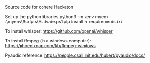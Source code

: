 Source code for cohere Hackaton

Set up the python libraries
python3 -m venv myenv
.\myenv\Scripts\Activate.ps1
pip install -r requirements.txt

To install whisper:
https://github.com/openai/whisper

To install ffmpeg (in a windows computer):
https://phoenixnap.com/kb/ffmpeg-windows

Pyaudio reference:
https://people.csail.mit.edu/hubert/pyaudio/docs/
